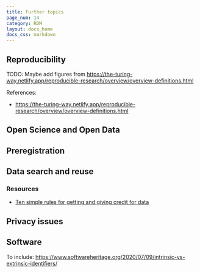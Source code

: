```yaml
---
title: Further topics
page_num: 14
category: RDM
layout: docs_home
docs_css: markdown
---
```

## Reproducibility

TODO: Maybe add figures from https://the-turing-way.netlify.app/reproducible-research/overview/overview-definitions.html

References:
- https://the-turing-way.netlify.app/reproducible-research/overview/overview-definitions.html

## Open Science and Open Data

## Preregistration

## Data search and reuse

### Resources
* [Ten simple rules for getting and giving credit for data](https://doi.org/10.1371/journal.pcbi.1010476)

## Privacy issues

## Software

To include: https://www.softwareheritage.org/2020/07/09/intrinsic-vs-extrinsic-identifiers/
